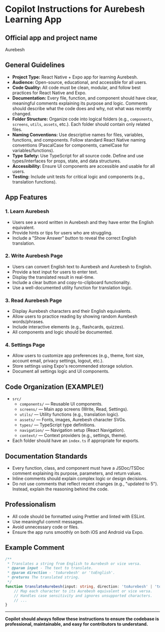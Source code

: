 [//]: # (Copilot Instructions for Aurebesh Learning App)

# Copilot Instructions for Aurebesh Learning App

## Official app and project name

Aurebesh

## General Guidelines

- **Project Type:** React Native + Expo app for learning Aurebesh.
- **Audience:** Open-source, educational, and accessible for all users.
- **Code Quality:** All code must be clean, modular, and follow best practices for React Native and Expo.
- **Documentation:** Every file, function, and component should have clear, meaningful comments explaining its purpose and logic. Comments should describe what the code does and why, not what was recently changed.
- **Folder Structure:** Organize code into logical folders (e.g., `components`, `screens`, `utils`, `assets`, etc.). Each folder should contain only related files.
- **Naming Conventions:** Use descriptive names for files, variables, functions, and components. Follow standard React Native naming conventions (PascalCase for components, camelCase for variables/functions).
- **Type Safety:** Use TypeScript for all source code. Define and use types/interfaces for props, state, and data structures.
- **Accessibility:** Ensure UI components are accessible and usable for all users.
- **Testing:** Include unit tests for critical logic and components (e.g., translation functions).

## App Features

### 1. Learn Aurebesh
- Users see a word written in Aurebesh and they have enter the English equivalent.
- Provide hints or tips for users who are struggling.
- Include a "Show Answer" button to reveal the correct English translation.

### 2. Write Aurebesh Page
- Users can convert English text to Aurebesh and Aurebesh to English.
- Provide a text input for users to enter text.
- Display the translated result in real-time.
- Include a clear button and copy-to-clipboard functionality.
- Use a well-documented utility function for translation logic.

### 3. Read Aurebesh Page
- Display Aurebesh characters and their English equivalents.
- Allow users to practice reading by showing random Aurebesh words/phrases.
- Include interactive elements (e.g., flashcards, quizzes).
- All components and logic should be documented.

### 4. Settings Page
- Allow users to customize app preferences (e.g., theme, font size, account email, privacy settings, logout, etc.).
- Store settings using Expo's recommended storage solution.
- Document all settings logic and UI components.

## Code Organization (EXAMPLE!)

- `src/`
	- `components/` — Reusable UI components.
	- `screens/` — Main app screens (Write, Read, Settings).
	- `utils/` — Utility functions (e.g., translation logic).
	- `assets/` — Fonts, images, Aurebesh character SVGs.
	- `types/` — TypeScript type definitions.
	- `navigation/` — Navigation setup (React Navigation).
	- `context/` — Context providers (e.g., settings, theme).
- Each folder should have an `index.ts` if appropriate for exports.

## Documentation Standards

- Every function, class, and component must have a JSDoc/TSDoc comment explaining its purpose, parameters, and return values.
- Inline comments should explain complex logic or design decisions.
- Do not use comments that reflect recent changes (e.g., "updated to 5"). Instead, explain the reasoning behind the code.

## Professionalism

- All code should be formatted using Prettier and linted with ESLint.
- Use meaningful commit messages.
- Avoid unnecessary code or files.
- Ensure the app runs smoothly on both iOS and Android via Expo.

## Example Comment

```typescript
/**
 * Translates a string from English to Aurebesh or vice versa.
 * @param input - The text to translate.
 * @param direction - 'toAurebesh' or 'toEnglish'.
 * @returns The translated string.
 */
function translateAurebesh(input: string, direction: 'toAurebesh' | 'toEnglish'): string {
	// Map each character to its Aurebesh equivalent or vice versa.
	// Handles case sensitivity and ignores unsupported characters.
	// ...
}
```

---

**Copilot should always follow these instructions to ensure the codebase is professional, maintainable, and easy for contributors to understand.**
